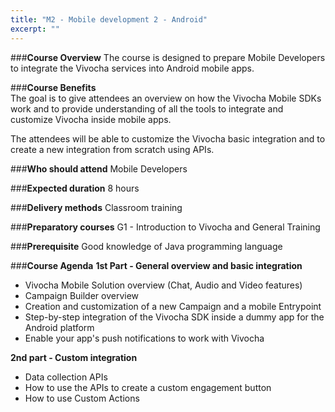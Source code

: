 ```yaml
---
title: "M2 - Mobile development 2 - Android"
excerpt: ""
---
```

###**Course Overview**
The course is designed to prepare Mobile Developers to integrate the Vivocha services into Android mobile apps.

###**Course Benefits**   
The goal is to give attendees an overview on how the Vivocha Mobile SDKs work and to provide understanding of all the tools to integrate and customize Vivocha inside mobile apps.

The attendees will be able to customize the Vivocha basic integration and to create a new integration from scratch using APIs.

###**Who should attend**
Mobile Developers

###**Expected duration**
8 hours

###**Delivery methods**
Classroom training

###**Preparatory courses**
G1 - Introduction to Vivocha and General Training

###**Prerequisite**
Good knowledge of Java programming language

###**Course Agenda**
**1st Part - General overview and basic integration**
* Vivocha Mobile Solution overview (Chat, Audio and Video features)
* Campaign Builder overview
* Creation and customization of a new Campaign and a mobile Entrypoint
* Step-by-step integration of the Vivocha SDK inside a dummy app for the Android platform 
* Enable your app's push notifications to work with Vivocha
 
**2nd part - Custom integration**
* Data collection APIs 
* How to use the APIs to create a custom engagement button
* How to use Custom Actions